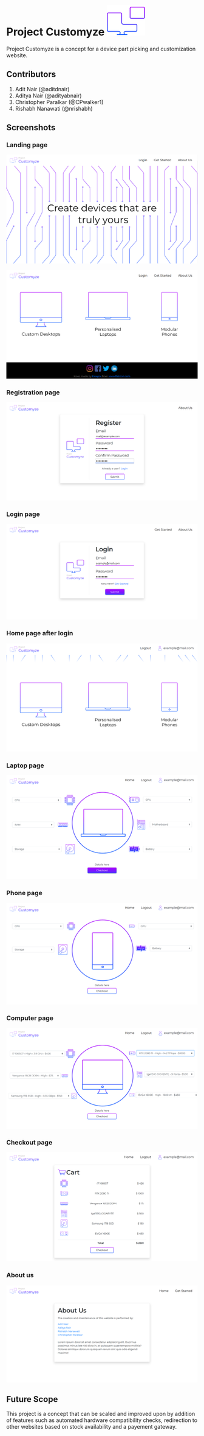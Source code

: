 
# Project Customyze ![](/svg/logo_border.svg)

Project Customyze is a concept for a device part picking and customization website.

## Contributors

1. Adit Nair (@aditdnair)
2. Aditya Nair (@adityabnair)
3. Christopher Paralkar (@CPwalker1)
4. Rishabh Nanawati (@nrishabh)

## Screenshots

### Landing page

![Landing page](/screenshots/landing.png)

![Home page](/screenshots/home.png)

### Registration page

![Registration page](/screenshots/register.png)

### Login page

![Login page](/screenshots/login.png)

### Home page after login

![Home page after login](/screenshots/loggedin.png)

### Laptop page

![Laptop page](/screenshots/laptop.png)

### Phone page

![Phone page](/screenshots/phone.png)

### Computer page

![Computer page](/screenshots/computer.png)

### Checkout page

![Checkout page](/screenshots/checkout.png)

### About us

![About us](/screenshots/about.png)

 ## Future Scope

This project is a concept that can be scaled and improved upon by addition of features such as automated hardware compatibility checks, redirection to other websites based on stock availability and a payement gateway.
